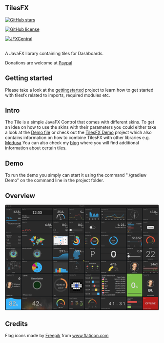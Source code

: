 ## TilesFX


[![GitHub stars](https://badgen.net/github/stars/HanSolo/tilesfx)](https://GitHub.com/HanSolo/tilesfx/stargazers/)

[![GitHub license](https://badgen.net/github/license/HanSolo/tilesfx)](https://github.com/HanSolo/tilesfx/blob/master/LICENSE)

[![JFXCentral](https://img.shields.io/badge/Find_me_on-JFXCentral-blue?logo=googlechrome&logoColor=white)](https://www.jfx-central.com/libraries/tilesfx)

<br>
A JavaFX library containing tiles for Dashboards.

Donations are welcome at [Paypal](https://paypal.me/hans0l0)

## Getting started
Please take a look at the [gettingstarted](https://github.com/HanSolo/gettingstarted) project to learn how to get started with tilesfx
related to imports, required modules etc.

## Intro
The Tile is a simple JavaFX Control that comes with different skins.
To get an idea on how to use the skins with their parameters you could
either take a look at the [Demo file](https://github.com/HanSolo/tilesfx/blob/master/src/main/java/eu/hansolo/tilesfx/Demo.java)
or check out the [TilesFX Demo](https://github.com/HanSolo/tilesfxdemo) project
which also contains information on how to combine TilesFX with other libraries
e.g. [Medusa](https://github.com/HanSolo/Medusa)
You can also check my [blog](https://harmoniccode.blogspot.com/search/label/tilesfx)
where you will find additional information about certain tiles. 

## Demo
To run the demo you simply can start it using the command "./gradlew Demo" on the command line in the project folder.

## Overview
![Overview](https://raw.githubusercontent.com/HanSolo/tilesfx/jdk17/TilesFX.png)


## Credits
<div>Flag icons made by <a href="https://www.flaticon.com/authors/freepik" title="Freepik">Freepik</a> from <a href="https://www.flaticon.com/" title="Flaticon">www.flaticon.com</a></div>
